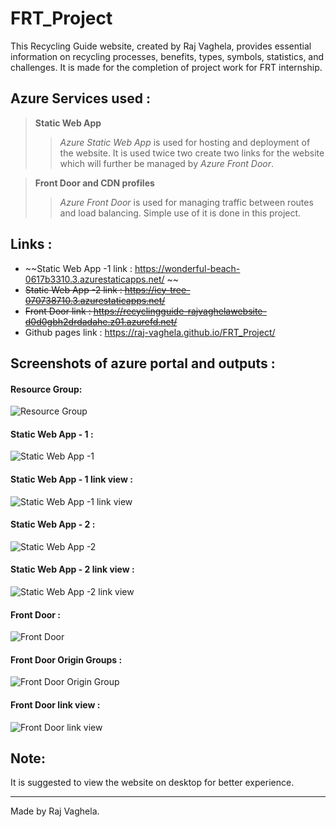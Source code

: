# FRT_Project
This Recycling Guide website, created by Raj Vaghela, provides essential information on recycling processes, benefits, types, symbols, statistics, and challenges. It is made for the completion of project work for FRT internship.


## Azure Services used : 

> **Static Web App**
>> *Azure Static Web App* is used for hosting and deployment of the website. 
>> It is used twice two create two links for the website which will further be managed by *Azure Front Door*.

> **Front Door and CDN profiles**
>> *Azure Front Door* is used for managing traffic between routes and load balancing.
>> Simple use of it is done in this project.

## Links : 


+ ~~Static Web App -1 link : https://wonderful-beach-0617b3310.3.azurestaticapps.net/ ~~
+ ~~Static Web App -2 link : https://icy-tree-070738710.3.azurestaticapps.net/~~
+ ~~Front Door link : https://recyclingguide-rajvaghelawebsite-d0d0gbh2drdadahe.z01.azurefd.net/~~
+ Github pages link : https://raj-vaghela.github.io/FRT_Project/

## Screenshots of azure portal and outputs :
#### Resource Group: 
![Resource Group](https://github.com/Raj-Vaghela/FRT_Project/assets/128961992/de47ad05-a376-4070-b639-2f35efd8df4c)
#### Static Web App - 1 :
![Static Web App -1](https://github.com/Raj-Vaghela/FRT_Project/assets/128961992/127470df-d228-4a42-8251-a60b86b8bce4)
#### Static Web App - 1 link view :
![Static Web App -1 link view](https://github.com/Raj-Vaghela/FRT_Project/assets/128961992/93b4bc01-b592-472b-b135-041e3b1d6fbc)
#### Static Web App - 2 : 
![Static Web App -2](https://github.com/Raj-Vaghela/FRT_Project/assets/128961992/7621e1af-6383-4850-9318-2dd7820420f0)
#### Static Web App - 2 link view : 
![Static Web App -2 link view](https://github.com/Raj-Vaghela/FRT_Project/assets/128961992/ee605dee-32d6-40be-a0df-f7ffdceb0e31)
#### Front Door :
![Front Door](https://github.com/Raj-Vaghela/FRT_Project/assets/128961992/22b06494-4b8d-4dd3-9859-10fcaf174d8c)
#### Front Door Origin Groups :
![Front Door Origin Group](https://github.com/Raj-Vaghela/FRT_Project/assets/128961992/e2b1bad7-72dd-4f92-940a-1fb9b9ea82fd)
#### Front Door link view :
![Front Door link view](https://github.com/Raj-Vaghela/FRT_Project/assets/128961992/bda39888-0ba7-4c50-9984-10c9077cff05)

## Note:
It is suggested to view the website on desktop for better experience.

---
Made by Raj Vaghela.

